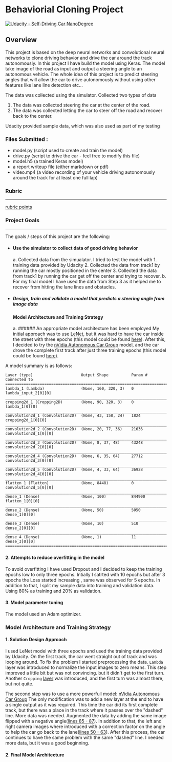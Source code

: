 # Behaviorial Cloning Project

[![Udacity - Self-Driving Car NanoDegree](https://s3.amazonaws.com/udacity-sdc/github/shield-carnd.svg)](http://www.udacity.com/drive)

Overview
---
This project is based on the deep neural networks and convolutional neural networks to clone driving behavior and drive the car around the track autonomously. In this project I have build the model using Keras. The model take image of the road as input and output a steering angle to an autonomous vehicle. The whole idea of this project is to predict steering angles that will allow the car to drive autonomously without using other features like lane line detection etc...

The data was collected using the simulator. Collected two types of data
1. The data was collected steering the car at the center of the road.
2. The data was collected letting the car to steer off the road and recover back to the center.

Udacity provided sample data, which was also used as part of my testing

### Files Submitted : 
* model.py (script used to create and train the model)
* drive.py (script to drive the car - feel free to modify this file)
* model.h5 (a trained Keras model)
* a report writeup file (either markdown or pdf)
* video.mp4 (a video recording of your vehicle driving autonomously around the track for at least one full lap)


### Rubric
---
[rubric points](https://review.udacity.com/#!/rubrics/432/view) 

### Project Goals
---
The goals / steps of this project are the following:
* #### Use the simulator to collect data of good driving behavior 
    a.  Collected data from the simualator. I tried to test the model with 
      1. training data provided by Udacity
      2. Collected the data from track1 by running the car mostly positioned in the center
      3. Collected the data from track1 by running the car get off the center and trying to recover.
    b. For my final model I have used the data from Step 3 as it helped me to recover from hitting the lane lines and obstacles.
  
* ##### Design, train and validate a model that predicts a steering angle from image data
  #### Model Architecture and Training Strategy
    a. ###### An appropriate model architecture has been employed
    My initial approach was to use [LeNet](http://yann.lecun.com/exdb/lenet/), but it was hard to have the car inside the street with three epochs (this model could be found [here](clone.py#L81-L94)). After this, I decided to try the [nVidia Autonomous Car Group](https://devblogs.nvidia.com/parallelforall/deep-learning-self-driving-cars/) model, and the car drove the complete first track after just three training epochs (this model could be found [here](model.py#L108-L123)).

A model summary is as follows:

```
Layer (type)                     Output Shape          Param #     Connected to                     
====================================================================================================
lambda_1 (Lambda)                (None, 160, 320, 3)   0           lambda_input_2[0][0]             
____________________________________________________________________________________________________
cropping2d_1 (Cropping2D)        (None, 90, 320, 3)    0           lambda_1[0][0]                   
____________________________________________________________________________________________________
convolution2d_1 (Convolution2D)  (None, 43, 158, 24)   1824        cropping2d_1[0][0]               
____________________________________________________________________________________________________
convolution2d_2 (Convolution2D)  (None, 20, 77, 36)    21636       convolution2d_1[0][0]            
____________________________________________________________________________________________________
convolution2d_3 (Convolution2D)  (None, 8, 37, 48)     43248       convolution2d_2[0][0]            
____________________________________________________________________________________________________
convolution2d_4 (Convolution2D)  (None, 6, 35, 64)     27712       convolution2d_3[0][0]            
____________________________________________________________________________________________________
convolution2d_5 (Convolution2D)  (None, 4, 33, 64)     36928       convolution2d_4[0][0]            
____________________________________________________________________________________________________
flatten_1 (Flatten)              (None, 8448)          0           convolution2d_5[0][0]            
____________________________________________________________________________________________________
dense_1 (Dense)                  (None, 100)           844900      flatten_1[0][0]                  
____________________________________________________________________________________________________
dense_2 (Dense)                  (None, 50)            5050        dense_1[0][0]                    
____________________________________________________________________________________________________
dense_3 (Dense)                  (None, 10)            510         dense_2[0][0]                    
____________________________________________________________________________________________________
dense_4 (Dense)                  (None, 1)             11          dense_3[0][0]                    
====================================================================================================

```

#### 2. Attempts to reduce overfitting in the model
To avoid overfitting I have used Dropout and I decided to keep the training epochs low to only three epochs. Intially I satrted with 10 epochs but after 3 epochs the Loss started increasing , same was observed for 5 epochs. 
In addition to that, I split my sample data into training and validation data. Using 80% as training and 20% as validation.

#### 3. Model parameter tuning

The model used an Adam optimizer.

### Model Architecture and Training Strategy

#### 1. Solution Design Approach

I used LeNet model with three epochs and used the training data provided by Udacity. On the first track, the car went straight out of track and was looping around. To fix the problem I started preprocessing the data. `Lambda` layer was introduced to normalize the input images to zero means. This step improved a little bit but was not convincing. but it didn't get to the first turn. Another `Cropping` [layer](model.py#L105) was introduced, and the first turn was almost there, but not quite.

The second step was to use a more powerfull model: [nVidia Autonomous Car Group](https://devblogs.nvidia.com/parallelforall/deep-learning-self-driving-cars/) The only modification was to add a new layer at the end to have a single output as it was required. This time the car did its first complete track, but there was a place in the track where it passes over the "dashed" line. More data was needed. Augmented the data by adding the same image flipped with a negative angle([lines 85 - 87](model.py#L85-L87)). In addition to that, the left and right camera images where introduced with a correction factor on the angle to help the car go back to the lane([lines 50 - 63](model.py#L50-L63)). After this process, the car continues to have the same problem with the same "dashed" line. I needed more data, but it was a good beginning.

#### 2. Final Model Architecture
